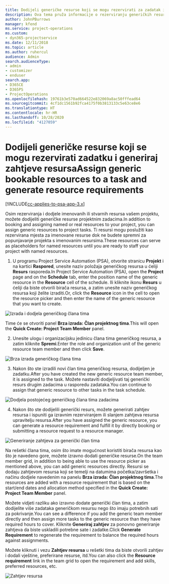 ```yaml
---
title: Dodijeli generičke resurse koji se mogu rezervirati za zadatak i projektni tim
description: Ova tema pruža informacije o rezerviranju generičkih resursa za zadatke i projektne timove.
author: JohnPBurrows
manager: kfend
ms.service: project-operations
ms.custom:
- dyn365-projectservice
ms.date: 12/11/2018
ms.topic: article
ms.author: ruhercul
audience: Admin
search.audienceType:
- admin
- customizer
- enduser
search.app:
- D365CE
- D365PS
- ProjectOperations
ms.openlocfilehash: 19761b3e570ad664522e832069a8ac50fffead64
ms.sourcegitcommit: 4cf1dc1561b92fca4175f0b3813133c5e63ce8e6
ms.translationtype: HT
ms.contentlocale: hr-HR
ms.lasthandoff: 10/28/2020
ms.locfileid: "4127059"
---
```

# <a name="assign-generic-bookable-resources-to-a-task-and-generate-resource-requirements"></a><span data-ttu-id="d9016-103">Dodijeli generičke resurse koji se mogu rezervirati zadatku i generiraj zahtjeve resursa</span><span class="sxs-lookup"><span data-stu-id="d9016-103">Assign generic bookable resources to a task and generate resource requirements</span></span> 

[!INCLUDE[cc-applies-to-psa-app-3.x](../includes/cc-applies-to-psa-app-3x.md)]

<span data-ttu-id="d9016-104">Osim rezerviranja i dodjele imenovanih ili stvarnih resursa vašem projektu, možete dodijeliti generičke resurse projektnim zadacima.</span><span class="sxs-lookup"><span data-stu-id="d9016-104">In addition to booking and assigning named or real resources to your project, you can assign generic resources to project tasks.</span></span> <span data-ttu-id="d9016-105">Ti resursi mogu poslužiti kao rezervirana mjesta za imenovane resurse dok ne budete spremni za popunjavanje projekta s imenovanim resursima.</span><span class="sxs-lookup"><span data-stu-id="d9016-105">These resources can serve as placeholders for named resources until you are ready to staff your project with named resources.</span></span> 

1. <span data-ttu-id="d9016-106">U programu Project Service Automation (PSA), otvorite stranicu **Projekt** i na kartici **Raspored**, unesite naziv položaja generičkog resursa u ćeliji **Resurs** rasporeda.</span><span class="sxs-lookup"><span data-stu-id="d9016-106">In Project Service Automation (PSA), open the **Project** page and on the **Schedule** tab, enter the position name of the generic resource in the **Resource** cell of the schedule.</span></span> <span data-ttu-id="d9016-107">Ili kliknite ikonu **Resurs** u ćeliji da biste otvorili birača resursa, a zatim unesite naziv generičkog resursa koji želite izraditi.</span><span class="sxs-lookup"><span data-stu-id="d9016-107">Or, click the **Resource** icon in the cell to open the resource picker and then enter the name of the generic resource that you want to create.</span></span>

![Izrada i dodjela generičkog člana tima](media/RM-how-to-9.png)

<span data-ttu-id="d9016-109">Time će se otvoriti panel **Brza izrada: Član projektnog tima**.</span><span class="sxs-lookup"><span data-stu-id="d9016-109">This will open the **Quick Create: Project Team Member** panel.</span></span> 

2. <span data-ttu-id="d9016-110">Unesite ulogu i organizacijsku jedinicu člana tima generičkog resursa, a zatim kliknite **Spremi**.</span><span class="sxs-lookup"><span data-stu-id="d9016-110">Enter the role and organization unit of the generic resource team member and then click **Save**.</span></span>

![Brza izrada generičkog člana tima](media/RM-how-to-10.png)

3. <span data-ttu-id="d9016-112">Nakon što ste izradili novi član tima generičkog resursa, dodijeljen je zadatku.</span><span class="sxs-lookup"><span data-stu-id="d9016-112">After you have created the new generic resource team member, it is assigned to the task.</span></span> <span data-ttu-id="d9016-113">Možete nastaviti dodjeljivati taj generički resurs drugim zadacima u rasporedu zadataka.</span><span class="sxs-lookup"><span data-stu-id="d9016-113">You can continue to assign that generic resource to other tasks in the task schedule.</span></span>

![Dodjela postojećeg generičkog člana tima zadacima](media/RM-how-to-11.png)

4. <span data-ttu-id="d9016-115">Nakon što ste dodijelili generički resurs, možete generirati zahtjev resursa i ispuniti ga izravnim rezerviranjem ili slanjem zahtjeva resursa upravitelju resursa.</span><span class="sxs-lookup"><span data-stu-id="d9016-115">After you have assigned the generic resource, you can generate a resource requirement and fulfill it by directly booking or submitting a resource request to a resource manager.</span></span>

![Generiranje zahtjeva za generički član tima](media/RM-how-to-12.png)

<span data-ttu-id="d9016-117">Na rešetki člana tima, osim što imate mogućnost koristiti birača resursa kao što je navedeno gore, možete izravno dodati generičke resurse.</span><span class="sxs-lookup"><span data-stu-id="d9016-117">On the team member grid, in addition to being able to use the resource picker as mentioned above, you can add generic resources directly.</span></span> <span data-ttu-id="d9016-118">Resursi se dodaju zahtjevom resursa koji se temelji na datumima početka/završetka i načinu dodjele navedenim na panelu **Brza izrada: Član projektnog tima**.</span><span class="sxs-lookup"><span data-stu-id="d9016-118">The resources are added with a resource requirement that is based on the start/end dates and allocation method specified in the **Quick Create: Project Team Member** panel.</span></span>

<span data-ttu-id="d9016-119">Možete vidjeti razliku ako izravno dodate generički član tima, a zatim dodijelite više zadataka generičkom resursu nego što imaju potrebnih sati za pokrivanje.</span><span class="sxs-lookup"><span data-stu-id="d9016-119">You can see a difference if you add the generic team member directly and then assign more tasks to the generic resource than they have required hours to cover.</span></span> <span data-ttu-id="d9016-120">Kliknite **Generiraj zahtjev** za ponovno generiranje zahtjeva da biste uskladili potrebne sate i zadatke.</span><span class="sxs-lookup"><span data-stu-id="d9016-120">Click **Generate Requirement** to regenerate the requirement to balance the required hours against assignments.</span></span>

<span data-ttu-id="d9016-121">Možete kliknuti i vezu **Zahtjev resursa** u rešetki tima da biste otvorili zahtjev i dodali vještine, preferirane resurse, itd.</span><span class="sxs-lookup"><span data-stu-id="d9016-121">You can also click the **Resource requirement** link in the team grid to open the requirement and add skills, preferred resources, etc.</span></span>

![Zahtjev resursa](media/RM-how-to-13.png)

